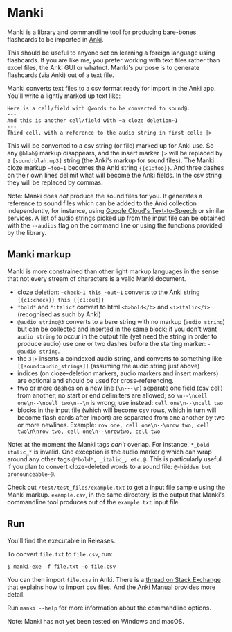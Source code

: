 # Manki

Manki is a library and commandline tool for producing bare-bones flashcards 
to be imported in [Anki](https://apps.ankiweb.net/).

This should be useful to anyone set on learning a foreign language using flashcards.
If you are like me, you prefer working with text files rather than excel files, the 
Anki GUI or whatnot. Manki's purpose is to generate flashcards (via Anki) out of a 
text file.

Manki converts text files to a csv format ready for import in the Anki app.
You'll write a lightly marked up text like:

```
Here is a cell/field with @words to be converted to sound@.
---
And this is another cell/field with ~a cloze deletion~1
---
Third cell, with a reference to the audio string in first cell: |>
```

This will be converted to a csv string (or file) marked up for Anki use. 
So any `@blah@` markup disappears, and the insert marker `|>` will be 
replaced by a `[sound:blah.mp3]` string (the Anki's markup for sound files).
The Manki cloze markup `~foo~1` becomes the Anki string `{{c1:foo}}`. 
And three dashes on their own lines delimit what will become the Anki 
fields. In the csv string they will be replaced by commas.

Note: Manki does _not_ produce the sound files for you. It generates
a reference to sound files which can be added to the Anki collection
independently, for instance, using 
[Google Cloud's Text-to-Speech](https://cloud.google.com/text-to-speech/)
or similar services.
A list of audio strings picked up from the input file can be
obtained with the `--audios` flag on the command line or using
the functions provided by the library.

## Manki markup

Manki is more constrained than other light markup languages in the sense that not every stream of characters is a valid Manki document.

* cloze deletion: `~check~1 this ~out~1` converts to the Anki string `{{c1:check}} this {{c1:out}}`
* `*bold*` and `*italic*` convert to html `<b>bold</b>` and `<i>italic</i>` (recognised as such by Anki)
* `@audio string@3` converts to a bare string with no markup (`audio string`) but can be collected and inserted in the same block; if you don't want `audio string` to occur in the output file (yet need the string in order to produce audio) use one or two dashes before the starting marker: `-@audio string`.
* the `3|>` inserts a coindexed audio string, and converts to something like `[[sound:audio_strings]]` (assuming the audio string just above)
* indices (on cloze-deletion markers, audio markers and insert markers) are optional and should be used for cross-referencing.
* two or more dashes on a new line (`\n---\n`) separate one field (csv cell) from another; no start or end delimiters are allowed; so `\n--\ncell one\n--\ncell two\n--\n` is wrong; use instead: `cell one\n--\ncell two`
* blocks in the input file (which will become csv rows, which in turn will become flash cards after import) are separated from one another by two or more newlines. Example: `row one, cell one\n--\nrow two, cell two\n\nrow two, cell one\n--\nrowtwo, cell two`

Note: at the moment the Manki tags _can't_ overlap. For instance, `*_bold italic_*` is invalid.
One exception is the audio marker `@` which can wrap around any other tags `@*bold*, _italic_, etc.@`.
This is particularly useful if you plan to convert cloze-deleted words to a sound file: `@~hidden but pronounceable~@`.

Check out `/test/test_files/example.txt` to get a input file sample using the Manki markup. `example.csv`,
in the same directory, is the output that Manki's commandline tool produces out of the `example.txt` input file.

## Run

You'll find the executable in Releases.

To convert `file.txt` to `file.csv`, run:

```$ manki-exe -f file.txt -o file.csv```

You can then import `file.csv` in Anki. There is a 
[thread on Stack Exchange](https://superuser.com/questions/698902/can-i-create-an-anki-deck-from-a-csv-file)
that explains how to import csv files. 
And the [Anki Manual](https://apps.ankiweb.net/docs/manual.html) provides more detail.

Run `manki --help` for more information about the commandline options.

Note: Manki has not yet been tested on Windows and macOS.
